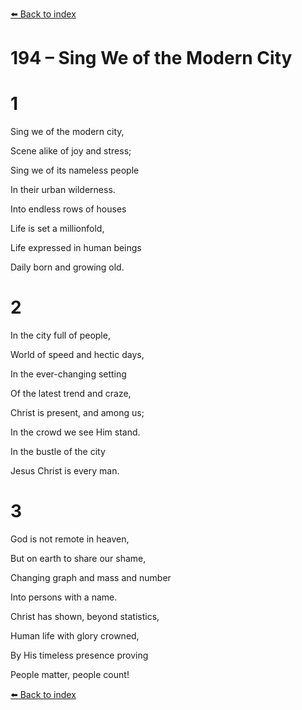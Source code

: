 [⬅️ Back to index](../README.md)

# 194 – Sing We of the Modern City





# 1

Sing we of the modern city,

Scene alike of joy and stress;

Sing we of its nameless people

In their urban wilderness.

Into endless rows of houses

Life is set a millionfold,

Life expressed in human beings

Daily born and growing old.



# 2

In the city full of people,

World of speed and hectic days,

In the ever-changing setting

Of the latest trend and craze,

Christ is present, and among us;

In the crowd we see Him stand.

In the bustle of the city

Jesus Christ is every man.



# 3

God is not remote in heaven,

But on earth to share our shame,

Changing graph and mass and number

Into persons with a name.

Christ has shown, beyond statistics,

Human life with glory crowned,

By His timeless presence proving

People matter, people count!

[⬅️ Back to index](../README.md)
